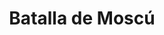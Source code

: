 ﻿---
title: "Batalla de Moscú"
permalink: periodes_352.html
layout: periode
dataInici: 1941-10-02
dataFi: 1942-01-07
sidebar: periodes
pares:
  - id: 351
    title: "Gran Guerra Patria"
    dataInici: "(1941-06-22)"
    dataFi: "(1945-05-07)"

fills:
  - id: 353
    title: "Ofensiva Alemana"
    dataInici: "(1941-10-02)"
    dataFi: "(1941-12-05)"

  - id: 354
    title: "Contraofensiva soviética"
    dataInici: "(1945-12-05)"
    dataFi: "(1945-01-07)"

jocsPrincipals:
jocsEscenaris:
  - title: "Guderian's Blitzkrieg II"
    bggId: 13532
    dataInici: 
    dataFi: 

jocsEpoca:
jocsEpocaEscenaris:
---
